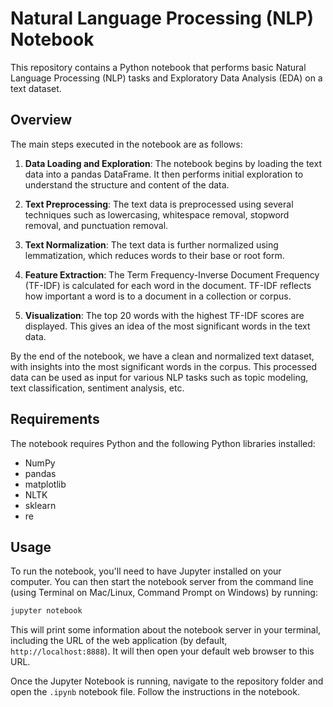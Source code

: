 # Natural Language Processing (NLP) Notebook

This repository contains a Python notebook that performs basic Natural Language Processing (NLP) tasks and Exploratory Data Analysis (EDA) on a text dataset.

## Overview

The main steps executed in the notebook are as follows:

1. **Data Loading and Exploration**: The notebook begins by loading the text data into a pandas DataFrame. It then performs initial exploration to understand the structure and content of the data.

2. **Text Preprocessing**: The text data is preprocessed using several techniques such as lowercasing, whitespace removal, stopword removal, and punctuation removal.

3. **Text Normalization**: The text data is further normalized using lemmatization, which reduces words to their base or root form.

4. **Feature Extraction**: The Term Frequency-Inverse Document Frequency (TF-IDF) is calculated for each word in the document. TF-IDF reflects how important a word is to a document in a collection or corpus.

5. **Visualization**: The top 20 words with the highest TF-IDF scores are displayed. This gives an idea of the most significant words in the text data.

By the end of the notebook, we have a clean and normalized text dataset, with insights into the most significant words in the corpus. This processed data can be used as input for various NLP tasks such as topic modeling, text classification, sentiment analysis, etc.

## Requirements

The notebook requires Python and the following Python libraries installed:

- NumPy
- pandas
- matplotlib
- NLTK
- sklearn
- re

## Usage

To run the notebook, you'll need to have Jupyter installed on your computer. You can then start the notebook server from the command line (using Terminal on Mac/Linux, Command Prompt on Windows) by running:

```bash
jupyter notebook
```

This will print some information about the notebook server in your terminal, including the URL of the web application (by default, `http://localhost:8888`). It will then open your default web browser to this URL.

Once the Jupyter Notebook is running, navigate to the repository folder and open the `.ipynb` notebook file. Follow the instructions in the notebook.
